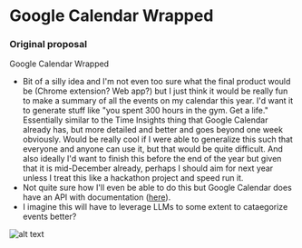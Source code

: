 # Google Calendar Wrapped

### Original proposal
Google Calendar Wrapped
* Bit of a silly idea and I'm not even too sure what the final product would be (Chrome extension? Web app?) but I just think it would be really fun to make a summary of all the events on my calendar this year. I'd want it to generate stuff like "you spent 300 hours in the gym. Get a life." Essentially similar to the Time Insights thing that Google Calendar already has, but more detailed and better and goes beyond one week obviously. Would be really cool if I were able to generalize this such that everyone and anyone can use it, but that would be quite difficult. And also ideally I'd want to finish this before the end of the year but given that it is mid-December already, perhaps I should aim for next year unless I treat this like a hackathon project and speed run it.
* Not quite sure how I'll even be able to do this but Google Calendar does have an API with documentation ([here](https://developers.google.com/calendar/api/guides/overview)). 
* I imagine this will have to leverage LLMs to some extent to cataegorize events better?

![alt text](images/image.png)